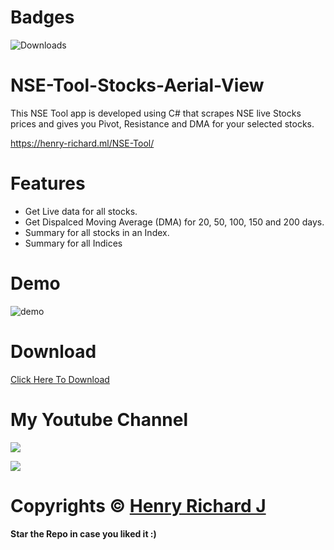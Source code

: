 # Badges
![Downloads](https://img.shields.io/github/downloads/henry-richard7/NSE-Tool-Stocks-Aerial-View/total.svg?style=for-the-badge&logo=github)

# NSE-Tool-Stocks-Aerial-View
This NSE Tool app is developed using C# that scrapes NSE live Stocks prices and gives you Pivot, Resistance and DMA for your selected stocks.

https://henry-richard.ml/NSE-Tool/

# Features
* Get Live data for all stocks.
* Get Dispalced Moving Average (DMA) for 20, 50, 100, 150 and 200 days.
* Summary for all stocks in an Index.
* Summary for all Indices

# Demo
![demo](https://user-images.githubusercontent.com/68910039/132856622-16c16448-237a-4da8-9471-8beb853b89cc.gif)

# Download
[Click Here To Download](https://github.com/henry-richard7/NSE-Tool-Stocks-Aerial-View/releases/download/1.0/NSE.Tool.-.Stocks.Aerial.View.zip)

# My Youtube Channel
[![](https://img.shields.io/badge/Subscribe-red?style=for-the-badge&logo=YouTube)](https://www.youtube.com/channel/UCVGasc5jr45eZUpZNHvbtWQ)

[![](https://img.shields.io/youtube/channel/subscribers/UCVGasc5jr45eZUpZNHvbtWQ?style=social)](https://www.youtube.com/channel/UCVGasc5jr45eZUpZNHvbtWQ)

# Copyrights © [Henry Richard J](https://github.com/henry-richard7)
#### Star the Repo in case you liked it :)
